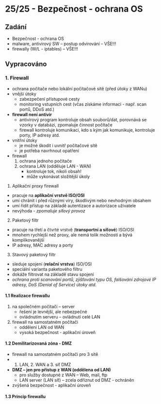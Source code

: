 # 25/25 - Bezpečnost - ochrana OS
## Zadání
-	Bezpečnost - ochrana OS
- malware, antivirový SW – postup odvirování – VŠE!!!
- firewally (W/L - iptables) – VŠE!!!

## Vypracováno

### 1. Firewall
- ochrana počítače nebo lokální počítačové sítě (před útoky z WANu)
- vnější útoky
    - zabezpečení přístupové cesty
    - monitoring vstupních cest (včas získáme informaci - např. scan portů, DDoS atd.)
- **firewall není antivir**
    - antivirový program kontroluje obsah souborů/dat, porovnává se vzorky v databázi, zpomaluje činnost počítače
    - firewall kontroluje komunikaci, kdo s kým jak komunikuje, kontroluje porty, IP adresy atd.
- vnitřní útoky
    - je možné škodit i uvnitř počítačové sítě
    - je potřeba navrhnout opatření
- firewall
    1. ochrana jednoho počítače
    2. ochrana LAN (odděluje LAN - WAN)
        - kontroluje tok, nikoli obsah!
        - může vykonávat složitější úkoly
  
1. Aplikační proxy firewall
- pracuje na **aplikační vrstvě ISO/OSI**
- umí chránit i před různými viry, škodlivým nebo nevhodným obsahem
- umí řídít přístup na základě autentizace a autorizace uživatele
- nevýhoda - *zpomaluje síťový provoz*
  
2. Paketový filtr
- pracuje na třetí a čtvrté vrstvě (**transportní a síťové**) ISO/OSI
- mnohem rychlejší než proxy, ale nemá tolik možností a bývá komplikovanější
- IP adresy, MAC adresy a porty
  
3. Stavový paketový filtr
- sleduje spojení (**relační vrstva**) ISO/OSI
- speciální varianta paketového filtru
- dokáže filtrovat na základě stavu spojení
- *ochrana proti scanování portů, zjišťování typu OS, falšování zdrojové IP adresy, DoS (Denial of Service) útoky atd.*
  
#### 1.1 Realizace firewallu
1. na společném počítači – server
    - řešení je levnější, ale nebezpečné
    - ovládnutím serveru – ovládnutí celé LAN
2. firewall na samostatném počítači
      - oddělení LAN od WAN
      - vysoká bezpečnost - aplikační úroveň
      
 #### 1.2 Demilitarizovaná zóna - DMZ
 - firewall na samostatném počítači pro 3 sítě
 - 1. LAN, 2. WAN a 3. síť DMZ
 - **DMZ – jen pro přístup z WAN (oddělena od LAN)**
     - pro služby dostupné z WAN – Web, mail, ftp
     - LAN server (LAN síť) – zcela odříznut od DMZ - ochráněn
 - zvýšená bezpečnost - aplikační úroveň
 
 #### 1.3 Princip firewallu
